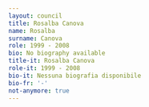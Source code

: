 ```yaml
---
layout: council
title: Rosalba Canova
name: Rosalba
surname: Canova
role: 1999 - 2008
bio: No biography available
title-it: Rosalba Canova
role-it: 1999 - 2008
bio-it: Nessuna biografia disponibile
bio-fr: '-'
not-anymore: true
---
```


